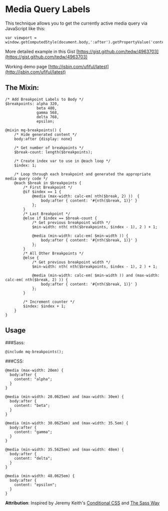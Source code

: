 # Media Query Labels

This technique allows you to get the currently active media query via JavaScript like this:

	var viewport = window.getComputedStyle(document.body,':after').getPropertyValue('content')

More detailed example in this Gist [https://gist.github.com/tedw/4963703](https://gist.github.com/tedw/4963703)

Working demo page [http://jsbin.com/ufiful/latest](http://jsbin.com/ufiful/latest)

## The Mixin:

	/* Add Breakpoint Labels to Body */
	$breakpoints: alpha 320,
	              beta 480,
	              gamma 568,
	              delta 768,
	              epsilon;

	@mixin mq-breakpoints() {
		/* Hide generated content */
		body:after {display: none}
	
		/* Get number of breakpoints */
		$break-count: length($breakpoints);
	
		/* Create index var to use in @each loop */
		$index: 1;
	
		/* Loop through each breakpoint and generated the appropriate media query code */
		@each $break in $breakpoints {
			/* First Breakpoint */
			@if $index == 1 {
				@media (max-width: calc-em( nth($break, 2) ))  {
					body:after { content: '#{nth($break, 1)}' }
				};
			}
			/* Last Breakpoint */
			@else if $index == $break-count {
				/* Get previous breakpoint width */
				$min-width: nth( nth($breakpoints, $index - 1), 2 ) + 1;
			
				@media (min-width: calc-em( $min-width )) {
					body:after { content: '#{nth($break, 1)}' }
				};
			}
			/* All Other Breakpoints */
			@else {
				/* Get previous breakpoint width */
				$min-width: nth( nth($breakpoints, $index - 1), 2 ) + 1;
			
				@media (min-width: calc-em( $min-width )) and (max-width: calc-em( nth($break, 2) )) {
					body:after { content: '#{nth($break, 1)}' }
				};
			}
		
			/* Increment counter */
			$index: $index + 1;
		}
	}


## Usage

###Sass:

	@include mq-breakpoints();

###CSS:

	@media (max-width: 20em) {
	  body:after {
	    content: "alpha";
	  }
	}

	@media (min-width: 20.0625em) and (max-width: 30em) {
	  body:after {
	    content: "beta";
	  }
	}

	@media (min-width: 30.0625em) and (max-width: 35.5em) {
	  body:after {
	    content: "gamma";
	  }
	}

	@media (min-width: 35.5625em) and (max-width: 48em) {
	  body:after {
	    content: "delta";
	  }
	}

	@media (min-width: 48.0625em) {
	  body:after {
	    content: "epsilon";
	  }
	}

**Attribution**: Inspired by Jeremy Keith's [Conditional CSS](http://adactio.com/journal/5429/) and [The Sass Way](http://thesassway.com/intermediate/responsive-web-design-in-sass-using-media-queries-in-sass-32)